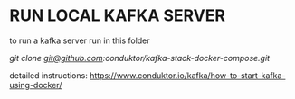 # RUN LOCAL KAFKA SERVER

to run a kafka server run in this folder
 
_git clone git@github.com:conduktor/kafka-stack-docker-compose.git_

detailed instructions: https://www.conduktor.io/kafka/how-to-start-kafka-using-docker/
 